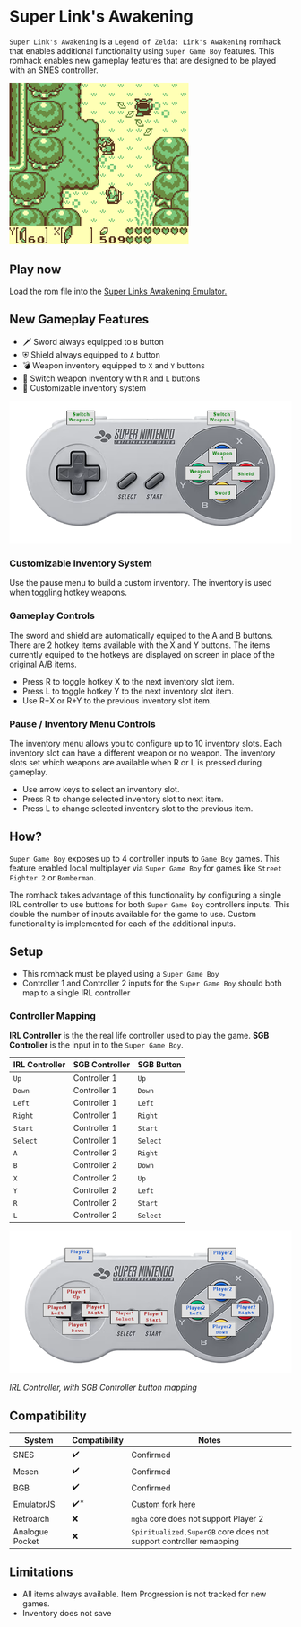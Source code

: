 # Super Link's Awakening

`Super Link's Awakening` is a `Legend of Zelda: Link's Awakening` romhack that enables additional functionality using `Super Game Boy` features.  This romhack enables new gameplay features that are designed to be played with an SNES controller.

![Super Links Awakening](super-lzdx.gif)

## Play now
Load the rom file into the [Super Links Awakening Emulator.](https://cphartman.github.io/projects/super-links-awakening/)

## New Gameplay Features
* 🗡 Sword always equipped to `B` button
* ⛨ Shield always equipped to `A` button
* 💣 Weapon inventory equipped to `X` and `Y` buttons 
* 🏹 Switch weapon inventory with `R` and `L` buttons
* 💼 Customizable inventory system

![Super Controller Diagram](super-controller-diagram.png)

### Customizable Inventory System
Use the pause menu to build a custom inventory.  The inventory is used when toggling hotkey weapons.

### Gameplay Controls
The sword and shield are automatically equiped to the A and B buttons.  There are 2 hotkey items available with the X and Y buttons.  The items currently equiped to the hotkeys are displayed on screen in place of the original A/B items.  
* Press R to toggle hotkey X to the next inventory slot item.
* Press L to toggle hotkey Y to the next inventory slot item.
* Use R+X or R+Y to the previous inventory slot item.

### Pause / Inventory Menu Controls
The inventory menu allows you to configure up to 10 inventory slots.  Each inventory slot can have a different weapon or no weapon.  The inventory slots set which weapons are available when R or L is pressed during gameplay.
* Use arrow keys to select an inventory slot.
* Press R to change selected inventory slot to next item.
* Press L to change selected inventory slot to the previous item.

## How?
`Super Game Boy` exposes up to 4 controller inputs to `Game Boy` games.  This feature enabled local multiplayer via `Super Game Boy` for games like `Street Fighter 2` or `Bomberman`.

The romhack takes advantage of this functionality by configuring a single IRL controller to use buttons for both `Super Game Boy` controllers inputs.  This double the number of inputs available for the game to use. Custom functionality is implemented for each of the additional inputs.

## Setup

* This romhack must be played using a `Super Game Boy`
* Controller 1 and Controller 2 inputs for the `Super Game Boy` should both map to a single IRL controller

### Controller Mapping

**IRL Controller** is the the real life controller used to play the game.  **SGB Controller** is the input in to the `Super Game Boy`.

| IRL Controller  | SGB Controller | SGB Button |
| ------------- | ------------- | ------------- |
| `Up` | Controller 1 |  `Up`  |
| `Down` | Controller 1 |  `Down`  |
| `Left` | Controller 1 |  `Left`  |
| `Right` | Controller 1 |  `Right`  |
| `Start` | Controller 1 |  `Start`  |
| `Select` | Controller 1 |  `Select`  |
| `A` | Controller 2 |  `Right`  |
| `B` | Controller 2 |  `Down`  |
| `X` | Controller 2 |  `Up`  |
| `Y` | Controller 2 |  `Left`  |
| `R` | Controller 2 |  `Start`  |
| `L` | Controller 2 |  `Select`  |

![IRL Controller with SGB Controller Buttons](input-mapping-diagram.png)

*IRL Controller, with SGB Controller button mapping*

## Compatibility
| System | Compatibility | Notes |
| ---- | ---- | ---- |
| SNES | ✔️ | Confirmed |
| Mesen | ✔️ | Confirmed |
| BGB | ✔️ | Confirmed |
| EmulatorJS | ✔️* | [Custom fork here](https://github.com/cphartman/super-awakening-emulator) |
| Retroarch | ❌ | `mgba` core does not support Player 2 |
| Analogue Pocket | ❌ | `Spiritualized,SuperGB` core does not support controller remapping |

## Limitations
* All items always available.  Item Progression is not tracked for new games.
* Inventory does not save